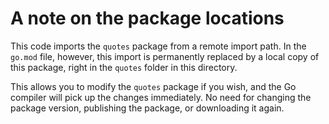 # A note on the package locations

This code imports the `quotes` package from a remote import path. In the `go.mod` file, however, this import is permanently replaced by a local copy of this package, right in the `quotes` folder in this directory. 

This allows you to modify the `quotes` package if you wish, and the Go compiler will pick up the changes immediately. No need for changing the package version, publishing the package, or downloading it again.
